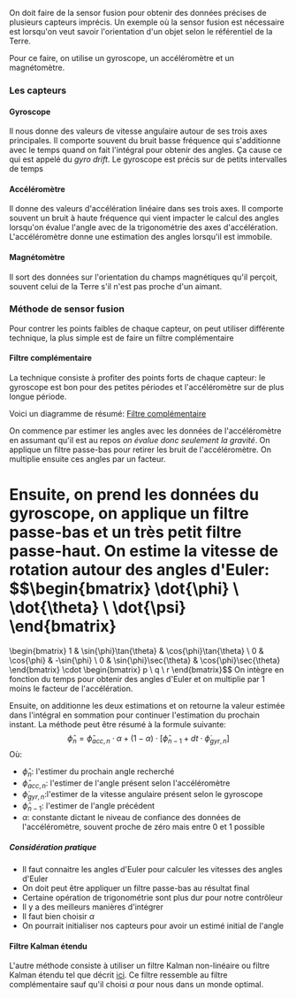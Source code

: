 On doit faire de la sensor fusion pour obtenir des données précises de plusieurs capteurs imprécis. Un exemple où la sensor fusion est nécessaire est lorsqu'on veut savoir l'orientation d'un objet selon le référentiel de la Terre. 

Pour ce faire, on utilise un gyroscope, un accéléromètre et un magnétomètre.

### Les capteurs
#### Gyroscope
Il nous donne des valeurs de vitesse angulaire autour de ses trois axes principales. Il comporte souvent du bruit basse fréquence qui s'additionne avec le temps quand on fait l'intégral pour obtenir des angles. Ça cause ce qui est appelé du *gyro drift*. Le gyroscope est précis sur de petits intervalles de temps

#### Accéléromètre
Il donne des valeurs d'accélération linéaire dans ses trois axes. Il comporte souvent un bruit à haute fréquence qui vient impacter le calcul des angles lorsqu'on évalue l'angle avec de la trigonométrie des axes d'accélération. L'accéléromètre donne une estimation des angles lorsqu'il est immobile.

#### Magnétomètre
Il sort des données sur l'orientation du champs magnétiques qu'il perçoit, souvent celui de la Terre s'il n'est pas proche d'un aimant.

### Méthode de sensor fusion
Pour contrer les points faibles de chaque capteur, on peut utiliser différente technique, la plus simple est de faire un filtre complémentaire
#### Filtre complémentaire
La technique consiste à profiter des points forts de chaque capteur: le gyroscope est bon pour des petites périodes et l'accéléromètre sur de plus longue période.

Voici un diagramme de résumé: [Filtre complémentaire](Filtre%20complémentaire.canvas)

On commence par estimer les angles avec les données de l'accéléromètre en assumant qu'il est au repos *on évalue donc seulement la gravité*. On applique un filtre passe-bas pour retirer les bruit de l'accéléromètre. On multiplie ensuite ces angles par un facteur. 

Ensuite, on prend les données du gyroscope, on applique un filtre passe-bas et un très petit filtre passe-haut. On estime la vitesse de rotation autour des angles d'Euler: $$\begin{bmatrix} 
\dot{\phi} \\ 
\dot{\theta} \\ 
\dot{\psi}
\end{bmatrix}
= 
\begin{bmatrix}
1 & \sin{\phi}\tan{\theta} & \cos{\phi}\tan{\theta} \\
0 & \cos{\phi} & -\sin{\phi} \\
0 & \sin{\phi}\sec{\theta} & \cos{\phi}\sec{\theta}
\end{bmatrix} \cdot
\begin{bmatrix} 
p \\ 
q \\ 
r
\end{bmatrix}$$
On intègre en fonction du temps pour obtenir des angles d'Euler et on multiplie par 1 moins le facteur de l'accélération. 

Ensuite, on additionne les deux estimations et on retourne la valeur estimée dans l'intégral en sommation pour continuer l'estimation du prochain instant. La méthode peut être résumé à la formule suivante: $$\hat{\phi}_{n}=\hat{\phi}_{acc, n}\cdot\alpha + (1-\alpha)\cdot \left[\hat{\phi}_{n-1}+dt\cdot\dot{\phi}_{gyr, n}\right]$$
Où: 
- $\hat{\phi}_{n}$: l'estimer du prochain angle recherché
- $\hat{\phi}_{acc, n}$: l'estimer de l'angle présent selon l'accéléromètre
- $\dot{\phi}_{gyr, n}$:l'estimer de la vitesse angulaire présent selon le gyroscope
- $\hat{\phi}_{n-1}$: l'estimer de l'angle précédent
- $\alpha$: constante dictant le niveau de confiance des données de l'accéléromètre, souvent proche de zéro mais entre 0 et 1 possible

##### Considération pratique
- Il faut connaitre les angles d'Euler pour calculer les vitesses des angles d'Euler
- On doit peut être appliquer un filtre passe-bas au résultat final
- Certaine opération de trigonométrie sont plus dur pour notre contrôleur
- Il y a des meilleurs manières d'intégrer
- Il faut bien choisir $\alpha$
- On pourrait initialiser nos capteurs pour avoir un estimé initial de l'angle
#### Filtre Kalman étendu
L'autre méthode consiste à utiliser un filtre Kalman non-linéaire ou filtre Kalman étendu tel que décrit [ici](Kalman%20Filter.md#Filtre%20Kalman%20Étendu). Ce filtre ressemble au filtre complémentaire sauf qu'il choisi $\alpha$ pour nous dans un monde optimal. 
